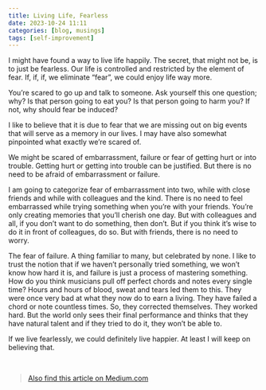 ```yaml
---
title: Living Life, Fearless
date: 2023-10-24 11:11
categories: [blog, musings]
tags: [self-improvement]
---
```


I might have found a way to live life happily. The secret, that might not be, is to just be fearless. Our life is controlled and restricted by the element of fear. If, if, if, we eliminate “fear”, we could enjoy life way more.

You’re scared to go up and talk to someone. Ask yourself this one question; why? Is that person going to eat you? Is that person going to harm you? If not, why should fear be induced?

I like to believe that it is due to fear that we are missing out on big events that will serve as a memory in our lives. I may have also somewhat pinpointed what exactly we’re scared of.

We might be scared of embarrassment, failure or fear of getting hurt or into trouble. Getting hurt or getting into trouble can be justified. But there is no need to be afraid of embarrassment or failure.

I am going to categorize fear of embarrassment into two, while with close friends and while with colleagues and the kind. There is no need to feel embarrassed while trying something when you’re with your friends. You’re only creating memories that you’ll cherish one day. But with colleagues and all, if you don’t want to do something, then don’t. But if you think it’s wise to do it in front of colleagues, do so. But with friends, there is no need to worry.

The fear of failure. A thing familiar to many, but celebrated by none. I like to trust the notion that if we haven’t personally tried something, we won’t know how hard it is, and failure is just a process of mastering something. How do you think musicians pull off perfect chords and notes every single time? Hours and hours of blood, sweat and tears led them to this. They were once very bad at what they now do to earn a living. They have failed a chord or note countless times. So, they corrected themselves. They worked hard. But the world only sees their final performance and thinks that they have natural talent and if they tried to do it, they won’t be able to.

If we live fearlessly, we could definitely live happier. At least I will keep on believing that.

‎

> [Also find this article on Medium.com](https://ah3.medium.com/living-life-fearless-d9b5f45bbc71)
